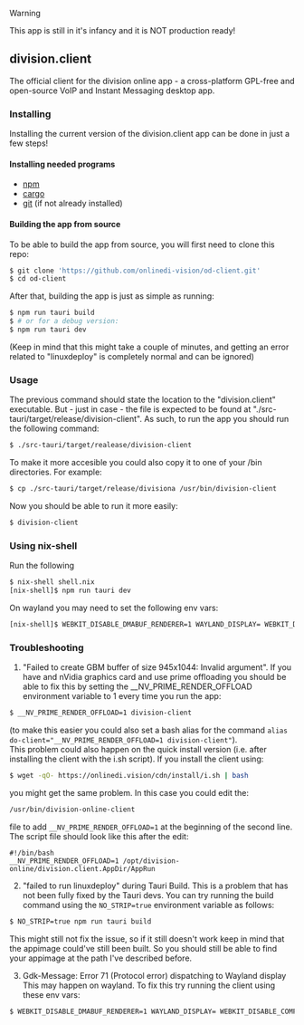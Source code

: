 > [!WARNING]  
> This app is still in it's infancy and it is NOT production ready!

## division.client

The official client for the division online app - a cross-platform GPL-free and open-source VoIP and Instant Messaging desktop app.

### Installing 

Installing the current version of the division.client app can be done in just a few steps!

#### Installing needed programs
- [npm](https://www.npmjs.com/)
- [cargo](https://www.rust-lang.org/tools/install)
- [git](https://git-scm.com/book/en/v2/Getting-Started-Installing-Git) (if not already installed)
#### Building the app from source
To be able to build the app from source, you will first need to clone this repo:
```sh
$ git clone 'https://github.com/onlinedi-vision/od-client.git'
$ cd od-client
```
After that, building the app is just as simple as running:
```sh 
$ npm run tauri build
$ # or for a debug version:
$ npm run tauri dev
```
(Keep in mind that this might take a couple of minutes, and getting an error related to "linuxdeploy" is completely normal and can be ignored)
### Usage
The previous command should state the location to the "division.client" executable. But - just in case - the file is expected to be found at "./src-tauri/target/release/division-client". As such, to run the app you should run the following command:
```sh 
$ ./src-tauri/target/realease/division-client
```
To make it more accesible you could also copy it to one of your /bin directories. For example:
```sh 
$ cp ./src-tauri/target/release/divisiona /usr/bin/division-client
```
Now you should be able to run it more easily:
```sh 
$ division-client 
```
### Using nix-shell
Run the following
```sh
$ nix-shell shell.nix
[nix-shell]$ npm run tauri dev 
```
On wayland you may need to set the following env vars:
```sh
[nix-shell]$ WEBKIT_DISABLE_DMABUF_RENDERER=1 WAYLAND_DISPLAY= WEBKIT_DISABLE_COMPOSITING_MODR=1 npm run tauri dev
```

### Troubleshooting
1. "Failed to create GBM buffer of size 945x1044: Invalid argument".
If you have and nVidia graphics card and use prime offloading you should be able to fix this by setting the __NV_PRIME_RENDER_OFFLOAD environment variable to 1 every time you run the app:
```sh 
$ __NV_PRIME_RENDER_OFFLOAD=1 division-client 
```
(to make this easier you could also set a bash alias for the command ```alias do-client="__NV_PRIME_RENDER_OFFLOAD=1 division-client"```). <br>
This problem could also happen on the quick install version (i.e. after installing the client with the i.sh script). If you install the client using:
```sh 
$ wget -qO- https://onlinedi.vision/cdn/install/i.sh | bash
```
you might get the same problem. In this case you could edit the:
```sh 
/usr/bin/division-online-client 
```
file to add ```__NV_PRIME_RENDER_OFFLOAD=1``` at the beginning of the second line. The script file should look like this after the edit:
```
#!/bin/bash 
__NV_PRIME_RENDER_OFFLOAD=1 /opt/division-online/division.client.AppDir/AppRun
```

2. "failed to run linuxdeploy" during Tauri Build. 
This is a problem that has not been fully fixed by the Tauri devs. You can try running the build command using the ```NO_STRIP=true``` environment variable as follows:
```sh 
$ NO_STRIP=true npm run tauri build
```
This might still not fix the issue, so if it still doesn't work keep in mind that the appimage could've still been built. So you should still be able to find your appimage at the path I've described before.

3. Gdk-Message: Error 71 (Protocol error) dispatching to Wayland display
This may happen on wayland. To fix this try running the client using these env vars:
```sh
$ WEBKIT_DISABLE_DMABUF_RENDERER=1 WAYLAND_DISPLAY= WEBKIT_DISABLE_COMPOSITING_MODR=1 division-client
```
